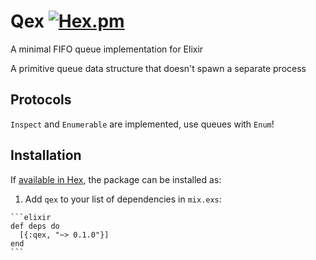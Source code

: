# Qex [![Hex.pm](https://img.shields.io/hexpm/v/qex.svg)](https://hex.pm/packages/qex)

A minimal FIFO queue implementation for Elixir

A primitive queue data structure that doesn't spawn a separate process

## Protocols

`Inspect` and `Enumerable` are implemented, use queues with `Enum`!

## Installation

If [available in Hex](https://hex.pm/docs/publish), the package can be installed as:

  1. Add `qex` to your list of dependencies in `mix.exs`:

    ```elixir
    def deps do
      [{:qex, "~> 0.1.0"}]
    end
    ```

